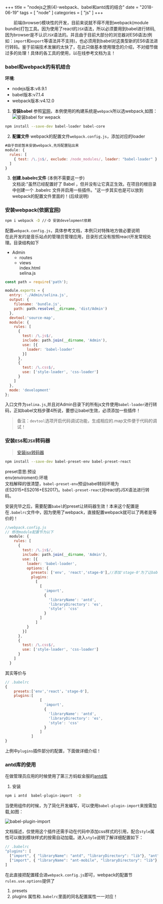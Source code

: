 +++
title = "nodejs之旅(4)-webpack、babel和antd库的结合"
date = "2018-06-19"
tags = [ "node" ]
categories = [ "js" ]
+++

　　前端(browser)模块性的开发，目前来说就不得不用到webpack(module bundle)打包工具。因为使用了react的`JSX`语法，所以必须要用到babel进行转码,因为browser是不认识`JSX`语法的。并且由于目前大部分的浏览器对ES6语法(例如：`import`和`export`等语法并不支持)，也必须用到babel对这类型新的ES6语法进行转码。鉴于前端技术发展的太快了，在此只做基本使用理念的介绍，不对细节做过多的处理！具体的各工具的使用，以在线参考文档为主！  
<!--more-->
### babel和webpack的有机结合

**环境**:

+ nodejs版本:v8.9.1
+ babel版本:v7.1.4
+ webpack版本:v4.12.0

1. **安装babel**
参照[官网](https://www.babeljs.cn/docs/setup/#installation '点我访问')，本例使用的构建系统是`webpack`所以选webpack,如图：  
![安装babel for wepack](../../pictures/QQ20180619223937.png '点我访问')  
```bash
npm install --save-dev babel-loader babel-core
```
2. **配置文件** webpack的配置文件`webpack.config.js`，添加对应的loader
```js
#由于目前暂未安装webpack,先将配置贴出来
module: {
  rules: [
    { test: /\.js$/, exclude: /node_modules/, loader: "babel-loader" }
  ]
}
```
3. **创建.babelrc文件**  (本例不需要这一步)  
文档说:"虽然已经配置好了 Babel ，但并没有让它真正生效。在项目的根目录中创建一个 .babelrc 文件并启用一些插件。"这一步其实也是可以放到webpack的配置文件里面的！(后续说明)

### 安装webpack(依据[官网](https://www.webpackjs.com/guides/installation/ '点我访问'))

```bash
npm i webpack -D //-D 安装development依赖
```

配置`webpack.config.js`，具体参考文档，本例只对特殊地方做必要说明  
在此开发的是音乐站点的管理员管理应用，目录形式没有按照react开发常规处理。目录结构如下

- Admin  
  - routes  
  - views  
  index.html  
  selina.js  

```js
const path = require('path');

module.exports = {
  entry: './Admin/selina.js',
  output: {
    filename: 'bundle.js',
    path: path.resolve(__dirname, 'dist/Admin')
  },
  devtool:'source-map',
  module: {
    rules: [
      {
        test: /\.js$/,
        include: path.join(__dirname, 'Admin'),
        use: [{
          loader: 'babel-loader'
        }]
      },
      {
        test: /\.css$/,
        use: ['style-loader', 'css-loader']
      }
    ]
  },
  mode: 'development'
};
```
入口文件为`selina.js`,并且对Admin目录下的所有js文件使用`babel-loader`进行转码，正如babel文档步骤4所说，要想让babel生效，必须添加一些插件！  

> 备注：`devtool`选项开启代码调试功能，生成相应的.map文件便于代码的调试！

### 安装`ES6`和`JSX`转码器

> [安装jsx转码器](https://babeljs.io/docs/en/babel-preset-react '点我访问')

```bash
npm install --save-dev babel-preset-env babel-preset-react
```
preset意思:预设  
env(enviroment):环境  
文档解释的很清楚，`babel-preset-env`预设babel转码环境为(ES2015+ES2016+ES2017)。`babel-preset-react`对react的JSX语法进行转码。

安装完毕之后，需要配置`babel`的preset让转码器生效！本来这个配置是在`.babelrc`文件中，因为使用了webpack，直接配置webpack就可以了两者是等价的！

```js
//webpack.config.js 
// 修改module配置节为以下
  module: {
    rules: [
      {
        test: /\.js$/,
        include: path.join(__dirname, 'Admin'),
        use: [{
          loader: 'babel-loader',
          options: {
            presets: ['env', 'react','stage-0'],//添加'stage-0'为了让bable支持...扩展运算符的转码！
            plugins:
              [
                [
                  'import',
                  {
                    'libraryName': 'antd',
                    'libraryDirectory': 'es',
                    'style': 'css'
                  }
                ]
              ]
          }
        }]
      },
      {
        test: /\.css$/,
        use: ['style-loader', 'css-loader']
      }
    ]
  }
``` 

其实等价与  

```js
// .babelrc 
{
	presets:['env','react'，'stage-0'],
	plugins:[
                [
                  'import',
                  {
                    'libraryName': 'antd',
                    'libraryDirectory': 'es',
                    'style': 'css'
                  }
                ]
            ]
}
```

上例中`plugins`插件部分的配置，下面做详细介绍！

### antd库的使用

在做管理员应用的时候使用了第三方蚂蚁金服的[antd库](https://ant.design/docs/react/getting-started-cn '点我访问')  

1. 安装

```bash
npm i antd  babel-plugin-import  -D
```

当使用组件的时候，为了简化开发编写，可以使用`babel-plugin-import`来按需加载,如图：

![babel-plugin-import](../../pictures/QQ20180619231904.png '点我显示')  

文档描述，仅使用这个插件还需手动在代码中添加css样式的引用，配合`style`属性可以做到模块样式的按需自动加载。进入`style`说明了解详细配置如下：

```js
// .babelrc
"plugins": [
  ["import", { "libraryName": "antd", "libraryDirectory": "lib"}, "ant"],
  ["import", { "libraryName": "ant-mobile", "libraryDirectory": "lib"}, "ant-mobile"]
]
```
在此直接把配置糅合进`webpack.config.js`即可，webpack的配置节  
`rules.use.options`提供了
1. presets
2. plugins
属性和`.babelrc`里面的同名配置属性一一对应！
